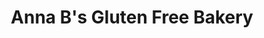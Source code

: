 ---
title: "Anna B's Gluten Free Bakery"
url: /mechanicsville/anna-bs-gluten-free-bakery/
shop: Bäckerei
---